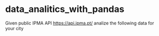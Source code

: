 # data_analitics_with_pandas
Given public IPMA API https://api.ipma.pt/ analize the following data for your city
